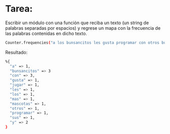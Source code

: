 # Tarea:
Escribir un módulo con una función que reciba un texto (un string de palabras separadas por espacios) y regrese un mapa con la frecuencia de las palabras contenidas en dicho texto.

 ```sh
 Counter.frequencies("a los bunsancitos les gusta programar con otros bunsancitos y jugar con mas bunsancitos y con sus mascotas ")
 ```
 
Resultado:
```sh
%{
  "a" => 1,
  "bunsancitos" => 3
  "con" => 3,
  "gusta" => 1,
  "jugar" => 1,
  "les" => 1,
  "los" => 1,
  "mas" => 1,
  "mascotas" => 1,
  "otros" => 1,
  "programar" => 1,
  "sus" => 1,
  "y" => 2
}
```
